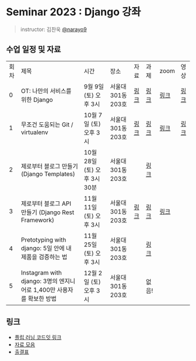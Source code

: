# Seminar 2023 : Django 강좌

> instructor: 김찬욱 [@narayo9](https://github.com/narayo9)

## 수업 일정 및 자료
<table>
  <tr>
    <td>회차</td>
    <td>제목</td>
    <td>시간</td>
    <td>장소</td>
    <td>자료</td>
    <td>과제</td>
    <td>zoom</td>
    <td>영상</td>
  </tr>
  <tr>
    <td>0</td>
    <td>OT: 나만의 서비스를 위한 Django</td>
    <td>9월 9일 (토) 오후 3시</td>
    <td>서울대 301동 203호</td>
    <td><a href="https://www.icloud.com/keynote/0a9vwAXNX6-OoAm5HAxjQsbiw#django_21.5_00">링크</a></td>
    <td><a href="https://github.com/wafflestudio/seminar-2023-django-assignment/tree/main/00">링크</a></td>
    <td><a href="https://snu-ac-kr.zoom.us/j/93637182243?pwd=RjFLZlVLMjRYbXVFNGVmKzlOLzZ3QT09">링크</a></td>
    <td><a href="https://www.youtube.com/watch?v=F0bRIHs5mjA&list=PLzNDswlnDlcPhEyp7D6VFj04ve6cYgAXA&index=1">링크</a></td>
  </tr>
  <tr>
    <td>1</td>
    <td>무조건 도움되는 Git / virtualenv</td>
    <td>10월 7일 (토) 오후 3시</td>
    <td>서울대 301동 203호</td>
    <td><a href="https://github.com/wafflestudio/seminar-2023/blob/main/django/01/01.pdf">링크</a></td>
    <td><a href="https://github.com/wafflestudio/seminar-2023-django-assignment/tree/main/01">링크</a></td>
    <td><a href="https://snu-ac-kr.zoom.us/j/92954909420?pwd=TEdXaXgvNFFwUzV1M25WTnZLdkRRdz09">링크</a></td>
    <td><a href="https://www.youtube.com/watch?v=wSSOCOcvQew&list=PLzNDswlnDlcPhEyp7D6VFj04ve6cYgAXA&index=2">링크</a></td>
  </tr>
  <tr>
    <td>2</td>
    <td>제로부터 블로그 만들기 (Django Templates)</td>
    <td>10월 28일 (토) 오후 3시 30분</td>
    <td>서울대 301동 203호</td>
    <td></td>
    <td><a href="https://github.com/wafflestudio/seminar-2023-django-assignment/tree/main/02">링크</a></td>
    <td></td>
    <td></td>
  </tr>
  <tr>
    <td>3</td>
    <td>제로부터 블로그 API 만들기 (Django Rest Framework)</td>
    <td>11월 11일 (토) 오후 3시</td>
    <td>서울대 301동 203호</td>
    <td><a href="https://narayo9-snu.notion.site/59e0021641a846bebff8b9b71f54dcec?pvs=4">링크</a></td>
    <td><a href="https://github.com/wafflestudio/seminar-2023-django-assignment/tree/main/03">링크</a></td>
    <td><a href="https://snu-ac-kr.zoom.us/j/94671721419">링크</a></td>
    <td></td>
  </tr>
  <tr>
    <td>4</td>
    <td>Pretotyping with django: 5일 안에 내 제품을 검증하는 법</td>
    <td>11월 25일 (토) 오후 3시</td>
    <td>서울대 301동 203호</td>
    <td></td>
    <td><a href="https://github.com/wafflestudio/seminar-2023-django-assignment/tree/main/04">링크</a></td>
    <td></td>
    <td></td>
  </tr>
  <tr>
    <td>5</td>
    <td>Instagram with django: 3명의 엔지니어로 1,400만 사용자를 확보한 방법</td>
    <td>12월 2일 (토) 오후 3시</td>
    <td>서울대 301동 203호</td>
    <td></td>
    <td>없음!</td>
    <td></td>
    <td></td>
  </tr>
  </table>

## 링크

- [플립 러닝 코드잇 링크](https://www.codeit.kr/paths/python-fullstack-developer?categoryId=6482cda0014b184405fe33b1)
- [자료 모음](https://drive.google.com/drive/folders/1ce8bqn45MqV25voD-6mMKFIRdwZo_h79?usp=drive_link)
- [출결표](https://docs.google.com/spreadsheets/d/1FGmSCwnbz0vlOmjtrsOdYU6cuH8jN7MoBtFI9hZdi1E/edit#gid=0)